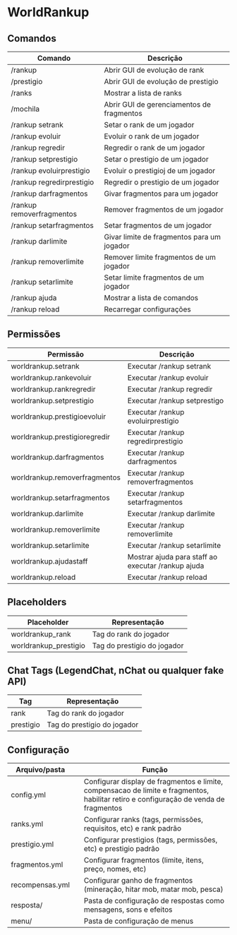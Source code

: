 # WorldRankup

## Comandos
| Comando                                                   | Descrição                                  |
|-----------------------------------------------------------|--------------------------------------------|
| /rankup                                                   | Abrir GUI de evolução de rank              |
| /prestigio                                                | Abrir GUI de evolução de prestigio         |
| /ranks                                                    | Mostrar a lista de ranks                   |
| /mochila                                                  | Abrir GUI de gerenciamentos de fragmentos  |
| /rankup setrank <jogador> <rank>                          | Setar o rank de um jogador                 |
| /rankup evoluir <jogador>                                 | Evoluir o rank de um jogador               |
| /rankup regredir <jogador>                                | Regredir o rank de um jogador              |
| /rankup setprestigio <jogador> <prestigio>                | Setar o prestigio de um jogador            |
| /rankup evoluirprestigio <jogador>                        | Evoluir o prestigioj de um jogador         |
| /rankup regredirprestigio <jogador>                       | Regredir o prestigio de um jogador         |
| /rankup darfragmentos <jogador> <fragmento> <quantia>     | Givar fragmentos para um jogador           |
| /rankup removerfragmentos <jogador> <fragmento> <quantia> | Remover fragmentos de um jogador           |
| /rankup setarfragmentos <jogador> <fragmento> <quantia>   | Setar fragmentos de um jogador             |
| /rankup darlimite <jogador> <fragmento> <quantia>         | Givar limite de fragmentos para um jogador |
| /rankup removerlimite <jogador> <fragmento> <quantia>     | Remover limite fragmentos de um jogador    |
| /rankup setarlimite <jogador> <fragmento> <quantia>       | Setar limite fragmentos de um jogador      |
| /rankup ajuda                                             | Mostrar a lista de comandos                |
| /rankup reload                                            | Recarregar configurações                   |

## Permissões
| Permissão                     | Descrição                                          |
|-------------------------------|----------------------------------------------------|
| worldrankup.setrank           | Executar /rankup setrank                           |
| worldrankup.rankevoluir       | Executar /rankup evoluir                           |
| worldrankup.rankregredir      | Executar /rankup regredir                          |
| worldrankup.setprestigio      | Executar /rankup setprestigo                       |
| worldrankup.prestigioevoluir  | Executar /rankup evoluirprestigio                  |
| worldrankup.prestigioregredir | Executar /rankup regredirprestigio                 |
| worldrankup.darfragmentos     | Executar /rankup darfragmentos                     |
| worldrankup.removerfragmentos | Executar /rankup removerfragmentos                 |
| worldrankup.setarfragmentos   | Executar /rankup setarfragmentos                   |
| worldrankup.darlimite         | Executar /rankup darlimite                         |
| worldrankup.removerlimite     | Executar /rankup removerlimite                     |
| worldrankup.setarlimite       | Executar /rankup setarlimite                       |
| worldrankup.ajudastaff        | Mostrar ajuda para staff ao executar /rankup ajuda |
| worldrankup.reload            | Executar /rankup reload                            |

## Placeholders
| Placeholder           | Representação               |
|-----------------------|-----------------------------|
| worldrankup_rank      | Tag do rank do jogador      |
| worldrankup_prestigio | Tag do prestigio do jogador |

## Chat Tags (LegendChat, nChat ou qualquer fake API)
| Tag       | Representação               |
|-----------|-----------------------------|
| rank      | Tag do rank do jogador      |
| prestigio | Tag do prestigio do jogador |

## Configuração
| Arquivo/pasta   |     | Função                                                                                                                                |
|-----------------|:----|---------------------------------------------------------------------------------------------------------------------------------------|
| config.yml      |     | Configurar display de fragmentos e limite, compensacao de limite e fragmentos, habilitar retiro e configuração de venda de fragmentos |
| ranks.yml       |     | Configurar ranks (tags, permissões, requisitos, etc) e rank padrão                                                                    |
| prestigio.yml   |     | Configurar prestigios (tags, permissões, etc) e prestigio padrão                                                                      |
| fragmentos.yml  |     | Configurar fragmentos (limite, itens, preço, nomes, etc)                                                                              |
| recompensas.yml |     | Configurar ganho de fragmentos (mineração, hitar mob, matar mob, pesca)                                                               |
| resposta/       |     | Pasta de configuração de respostas como mensagens, sons e efeitos                                                                     |
| menu/           |     | Pasta de configuração de menus                                                                                                        |